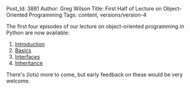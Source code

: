 Post_Id: 3881
Author: Greg Wilson
Title: First Half of Lecture on Object-Oriented Programming
Tags: content, versions/version-4

<p>The first four episodes of our lecture on object-oriented programming in Python are now available:</p>
<ol>
<li><a href="/4_0/oop/intro.html">Introduction</a></li>
<li><a href="/4_0/oop/basics.html">Basics</a></li>
<li><a href="/4_0/oop/interface.html">Interfaces</a></li>
<li><a href="/4_0/oop/inherit.html">Inheritance</a></li>
</ol>
<p>There's (lots) more to come, but early feedback on these would be very welcome.</p>
